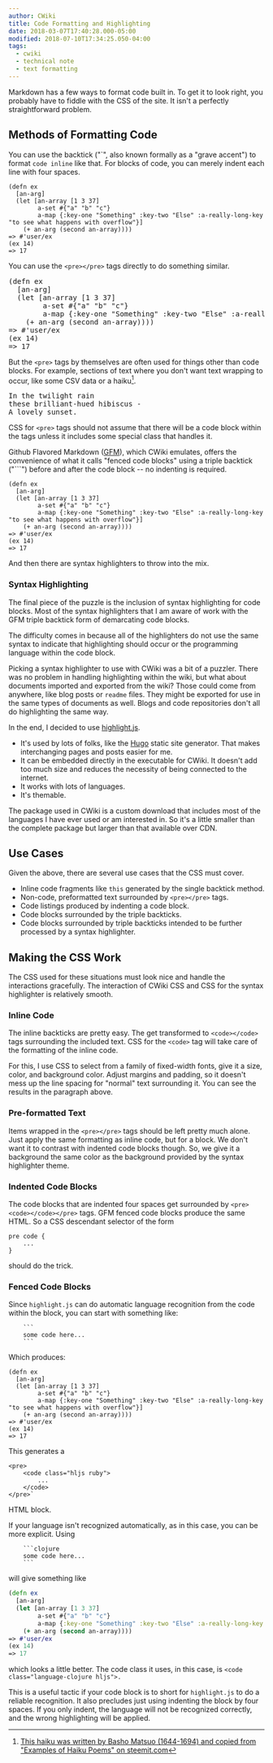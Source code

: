 ```yaml
---
author: CWiki
title: Code Formatting and Highlighting
date: 2018-03-07T17:40:28.000-05:00
modified: 2018-07-10T17:34:25.050-04:00
tags:
  - cwiki
  - technical note
  - text formatting
---
```



Markdown has a few ways to format code built in. To get it to look right, you probably have to fiddle with the CSS of the site. It isn't a perfectly straightforward problem.

## Methods of Formatting Code ##

You can use the backtick ("\`", also known formally as a "grave accent") to format `code inline` like that. For blocks of code, you can merely indent each line with four spaces.

    (defn ex
      [an-arg]
      (let [an-array [1 3 37]
            a-set #{"a" "b" "c"}
            a-map {:key-one "Something" :key-two "Else" :a-really-long-key "to see what happens with overflow"}]
        (+ an-arg (second an-array))))
    => #'user/ex
    (ex 14)
    => 17

You can use the `<pre></pre>` tags directly to do something similar.

<pre>
(defn ex
  [an-arg]
  (let [an-array [1 3 37]
        a-set #{"a" "b" "c"}
        a-map {:key-one "Something" :key-two "Else" :a-really-long-key "to see what happens with overflow"}]
    (+ an-arg (second an-array))))
=> #'user/ex
(ex 14)
=> 17
</pre>

But the `<pre>` tags by themselves are often used for things other than code blocks. For example, sections of text where you don't want text wrapping to occur, like some CSV data or a haiku[^1].

<pre>
In the twilight rain
these brilliant-hued hibiscus -
A lovely sunset.
</pre>

CSS for `<pre>` tags should not assume that there will be a code block within the tags unless it includes some special class that handles it.

Github Flavored Markdown ([GFM](https://github.github.com/gfm/)), which CWiki emulates, offers the convenience of what it calls "fenced code blocks" using a triple backtick ("\`\`\`") before and after the code block -- no indenting is required.

```
(defn ex
  [an-arg]
  (let [an-array [1 3 37]
        a-set #{"a" "b" "c"}
        a-map {:key-one "Something" :key-two "Else" :a-really-long-key "to see what happens with overflow"}]
    (+ an-arg (second an-array))))
=> #'user/ex
(ex 14)
=> 17
```

And then there are syntax highlighters to throw into the mix.

### Syntax Highlighting ###

The final piece of the puzzle is the inclusion of syntax highlighting for code blocks. Most of the syntax highlighters that I am aware of work with the GFM triple backtick form of demarcating code blocks.

The difficulty comes in because all of the highlighters do not use the same syntax to indicate that highlighting should occur or the programming language within the code block.

Picking a syntax highlighter to use with CWiki was a bit of a puzzler. There was no problem in handling highlighting within the wiki, but what about documents imported and exported from the wiki? Those could come from anywhere, like blog posts or `readme` files. They might be exported for use in the same types of documents as well. Blogs and code repositories don't all do highlighting the same way.

In the end, I decided to use [highlight.js](https://highlightjs.org).

* It's used by lots of folks, like the [Hugo](https://gohugo.io) static site generator. That makes interchanging pages and posts easier for me.
* It can be embedded directly in the executable for CWiki. It doesn't add too much size and reduces the necessity of being connected to the internet.
* It works with lots of languages.
* It's themable.

The package used in CWiki is a custom download that includes most of the languages I have ever used or am interested in. So it's a little smaller than the complete package but larger than that available over CDN.

## Use Cases ##

Given the above, there are several use cases that the CSS must cover.

* Inline code fragments like `this` generated by the single backtick method.
* Non-code, preformatted text surrounded by `<pre></pre>` tags.
* Code listings produced by indenting a code block.
* Code blocks surrounded by the triple backticks.
* Code blocks surrounded by triple backticks intended to be further processed by a syntax highlighter.

## Making the CSS Work ##

The CSS used for these situations must look nice and handle the interactions gracefully. The interaction of CWiki CSS and CSS for the syntax highlighter is relatively smooth.

### Inline Code ###

The inline backticks are pretty easy. The get transformed to `<code></code>` tags surrounding the included text. CSS for the `<code>` tag will take care of the formatting of the inline code.

For this, I use CSS to select from a family of fixed-width fonts, give it a size, color, and background color. Adjust margins and padding, so it doesn't mess up the line spacing for "normal" text surrounding it. You can see the results in the paragraph above.

### Pre-formatted Text ###

Items wrapped in the `<pre></pre>` tags should be left pretty much alone. Just apply the same formatting as inline code, but for a block. We don't want it to contrast with indented code blocks though. So, we give it a background the same color as the background provided by the syntax highlighter theme.

### Indented Code Blocks ###

The code blocks that are indented four spaces get surrounded by `<pre><code></code></pre>` tags. GFM fenced code blocks produce the same HTML. So a CSS descendant selector of the form 

    pre code {
        ...
    }

should do the trick.

### Fenced Code Blocks ###

Since `highlight.js` can do automatic language recognition from the code within the block, you can start with something like:

```
    ```
    some code here...
    ```
```

Which produces:

```
(defn ex
  [an-arg]
  (let [an-array [1 3 37]
        a-set #{"a" "b" "c"}
        a-map {:key-one "Something" :key-two "Else" :a-really-long-key "to see what happens with overflow"}]
    (+ an-arg (second an-array))))
=> #'user/ex
(ex 14)
=> 17
```

This generates a 

```
<pre>
    <code class="hljs ruby">
        ...
    </code>
</pre>`
```

HTML block.

If your language isn't recognized automatically, as in this case, you can be more explicit. Using

```
    ```clojure
    some code here...
    ```
```

will give something like

```clojure
(defn ex
  [an-arg]
  (let [an-array [1 3 37]
        a-set #{"a" "b" "c"}
        a-map {:key-one "Something" :key-two "Else" :a-really-long-key "to see what happens with overflow"}]
    (+ an-arg (second an-array))))
=> #'user/ex
(ex 14)
=> 17
```

which looks a little better. The code class it uses, in this case, is `<code class="language-clojure hljs">.`

This is a useful tactic if your code block is to short for `highlight.js` to do a reliable recognition. It also precludes just using indenting the block by four spaces. If you only indent, the language will not be recognized correctly, ​and the wrong highlighting will be applied.

[^1]: [This haiku was written by Basho Matsuo (1644-1694) and copied from "Examples of Haiku Poems" on steemit.com](http://examples.yourdictionary.com/examples-of-haiku-poems.html)